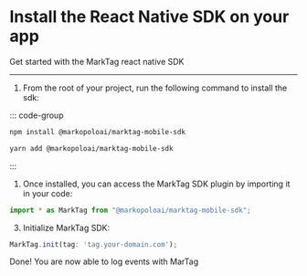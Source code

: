 # Install the React Native SDK on your app

Get started with the MarkTag react native SDK

---

1. From the root of your project, run the following command to install the sdk:

::: code-group

```bash [npm]
npm install @markopoloai/marktag-mobile-sdk
```


```bash [yarn]
yarn add @markopoloai/marktag-mobile-sdk
```

::: 

1. Once installed, you can access the MarkTag SDK plugin by importing it in your code:

```javascript [React Native]
import * as MarkTag from "@markopoloai/marktag-mobile-sdk";
```

3. Initialize MarkTag SDK:

```javascript [React Native]
MarkTag.init(tag: 'tag.your-domain.com');
```

Done! You are now able to log events with MarTag
